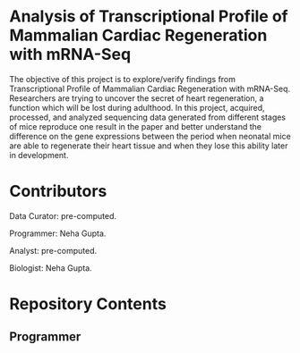 # Analysis of Transcriptional Profile of Mammalian Cardiac Regeneration with mRNA-Seq
The objective of this project is to explore/verify findings from Transcriptional Profile of Mammalian Cardiac Regeneration with mRNA-Seq. Researchers are trying to uncover the secret of heart regeneration, a function which will be lost during adulthood. In this project, acquired, processed, and analyzed sequencing data generated from different stages of mice reproduce one result in the paper and better understand the difference on the gene expressions between the period when neonatal mice are able to regenerate their heart tissue and when they lose this ability later in development.

# Contributors
Data Curator: pre-computed.

Programmer: Neha Gupta.

Analyst: pre-computed.

Biologist: Neha Gupta.

# Repository Contents

## Programmer
